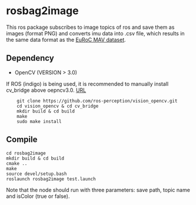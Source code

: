 # rosbag2image
This ros package subscribes to image topics of ros and save them as images (format PNG) and converts imu data into .csv file, which results in the same data format as the [EuRoC MAV dataset](https://projects.asl.ethz.ch/datasets/doku.php?id=kmavvisualinertialdatasets).<br>
## Dependency
* OpenCV (VERSION > 3.0)<br>

If ROS (indigo) is being used, it is recommended to manually install cv_bridge above oepncv3.0. [URL](https://github.com/ros-perception/vision_opencv)<br>

        git clone https://github.com/ros-perception/vision_opencv.git
        cd vision_opencv & cd cv_bridge
        mkdir build & cd build
        make 
        sudo make install
## Compile
    cd rosbag2image
    mkdir build & cd build
    cmake ..
    make 
    source devel/setup.bash
    roslaunch rosbag2image test.launch
Note that the node should run with three parameters: save path, topic name and isColor (true or false).<br>
